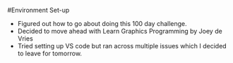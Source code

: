 #Environment Set-up
- Figured out how to go about doing this 100 day challenge.
- Decided to move ahead with Learn Graphics Programming by Joey de Vries
- Tried setting up VS code but ran across multiple issues which I decided to leave for tomorrow.
